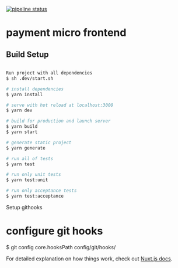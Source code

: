 [![pipeline status](https://gitlab.com/modanisatech/marketplace/payment-mf/badges/master/pipeline.svg)](https://gitlab.com/modanisatech/marketplace/nuxt-frontend-template/-/commits/master)

# payment micro frontend

## Build Setup

```bash

Run project with all dependencies
$ sh .dev/start.sh

# install dependencies
$ yarn install

# serve with hot reload at localhost:3000
$ yarn dev

# build for production and launch server
$ yarn build
$ yarn start

# generate static project
$ yarn generate

# run all of tests
$ yarn test

# run only unit tests
$ yarn test:unit

# run only acceptance tests
$ yarn test:acceptance
```

Setup githooks

# configure git hooks
$ git config core.hooksPath config/git/hooks/

For detailed explanation on how things work, check out [Nuxt.js docs](https://nuxtjs.org).
